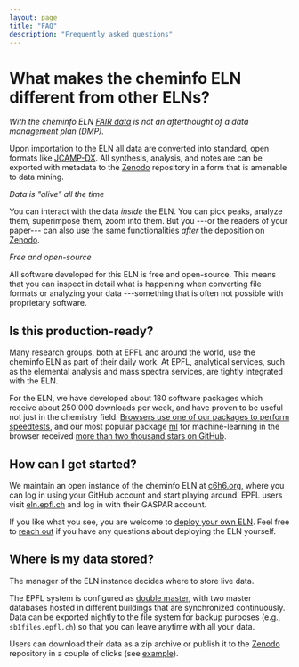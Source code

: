 ```yaml
---
layout: page
title: "FAQ"
description: "Frequently asked questions"
---
```


# What makes the cheminfo ELN different from other ELNs?

_With the cheminfo ELN [FAIR data](https://www.go-fair.org/fair-principles/) is not an afterthought of a data management plan (DMP)._

Upon importation to the ELN all data are converted into standard, open formats like [JCAMP-DX](http://jcamp-dx.org/). 
All synthesis, analysis, and notes are can be exported with metadata to the [Zenodo](http://zenodo.org/) repository in a form that is amenable to data mining.

_Data is "alive" all the time_

You can interact with the data *inside* the ELN. 
You can pick peaks, analyze them, superimpose them, zoom into them. 
But you ---or the readers of your paper--- can also use the same functionalities *after* the deposition on [Zenodo](http://zenodo.org/).

_Free and open-source_

All software developed for this ELN is free and open-source. 
This means that you can inspect in detail what is happening when converting file formats or analyzing your data ---something that is often not possible with proprietary software.

## Is this production-ready?

Many research groups, both at EPFL and around the world, use the cheminfo ELN as part of their daily work.
At EPFL, analytical services, such as the elemental analysis and mass spectra services, are tightly integrated with the ELN.

For the ELN, we have developed about 180 software packages which receive about 250'000 downloads per week, and have proven to be useful not just in the chemistry field.
[Browsers use one of our packages to perform speedtests](https://webkit.org/blog/7536/jsc-loves-es6/), and our most popular package [ml](https://github.com/mljs/ml) for machine-learning in the browser received [more than two thousand stars on GitHub](https://github.com/mljs/ml/stargazers).

## How can I get started?

We maintain an open instance of the cheminfo ELN at [c6h6.org](https://www.c6h6.org/), where you can log in using your GitHub account and start playing around.
EPFL users visit [eln.epfl.ch](https://eln.epfl.ch/) and log in with their GASPAR account.

If you like what you see, you are welcome to [deploy your own ELN](https://github.com/cheminfo/roc-eln-docker).
Feel free to [reach out](contact) if you have any questions about deploying the ELN yourself.

## Where is my data stored?

The manager of the ELN instance decides where to store live data.

The EPFL system is configured as [double master](https://en.wikipedia.org/wiki/Multi-master_replication), with two master databases hosted in different buildings that are synchronized continuously.
Data can be exported nightly to the file system for backup purposes (e.g., `sb1files.epfl.ch`) so that you can leave anytime with all your data. 

Users can download their data as a zip archive or publish it to the [Zenodo](http://zenodo.org/) repository in a couple of clicks (see [example](https://zenodo.org/record/4044212)).
